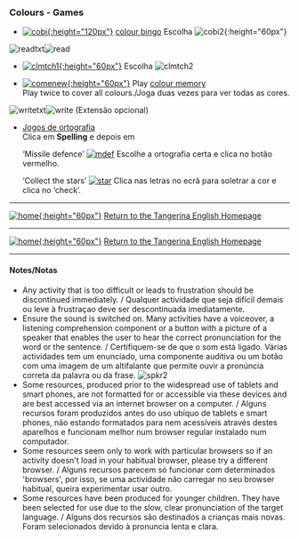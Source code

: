 ### Colours - Games

- [![cobi](https://1blockatatime.github.io/English/images2/cobi1.JPG){:height="120px"}](https://www.abcya.com/games/shapes-colors-bingo) [colour bingo](https://www.abcya.com/games/shapes-colors-bingo) Escolha ![cobi2](https://1blockatatime.github.io/English/images2/cobi2.JPG){:height="60px"}   

![readtxt](https://1blockatatime.github.io/English/images/readtxt.png)![read](/images/read.jpg)

<!-- - [![bcol](https://1blockatatime.github.io/English/images/bcol.PNG)](https://learnenglishkids.britishcouncil.org/en/word-games/colours) [Match colours and their names 1](https://learnenglishkids.britishcouncil.org/en/word-games/colours)  
Clica no altifalante para ouvir a palavra. Depois, clica na palavra seguido pelo rectângulo cinzento por baixo da imagem correcta./Click on the speaker to hear the word. Then click on the word itself followed by the grey space below the correct picture. -->  

- [![clmtch1](https://1blockatatime.github.io/English/images2/clmtch1.JPG){:height="60px"}](https://fromabcstoacts.com/online-color-matching-game/) Escolha ![clmtch2](https://1blockatatime.github.io/English/images2/clmtch2.jpg)  

- [![comenew](https://1blockatatime.github.io/English/images2/comenew.JPG){:height="60px"}](http://www.eslgamesworld.com/members/games/vocabulary/memoryaudio/colours/index.html) Play [colour memory](http://www.eslgamesworld.com/members/games/vocabulary/memoryaudio/colours/index.html)    
   Play twice to cover all colours./Joga duas vezes para ver todas as cores.

<!-- - [![ccol](https://1blockatatime.github.io/English/images/ccol.PNG)](https://englishflashgames.blogspot.pt/2008/05/colours-game.html) [Match  colours and their names 2](https://englishflashgames.blogspot.pt/2008/05/colours-game.html)  
   Play **beginner** level/Joga no nível **beginner** -->

![writetxt](https://1blockatatime.github.io/English/images/writetxt.png)![write](https://1blockatatime.github.io/English/images/write.jpg) (Extensão opcional)

- [Jogos de ortografia](http://www.mes-games.com/colors.php)  
   Clica em **Spelling** e depois em 

   ‘Missile defence’ [![mdef](https://1blockatatime.github.io/English/images/mdef.PNG)](http://www.mes-games.com/colors.php) Escolhe a ortografia certa e clica no botão vermelho.

   ‘Collect the stars’ [![star](https://1blockatatime.github.io/English/images/star.PNG)](http://www.mes-games.com/colors.php) Clica nas letras no ecrã para soletrar a cor e clica no ‘check’.  

***
[![home](https://1blockatatime.github.io/English/images/home.png){:height="60px"}](https://tangerina-pt.github.io/English) [Return to the Tangerina English Homepage](https://tangerina-pt.github.io/English)  

***
[![home](https://1blockatatime.github.io/English/images/home.png){:height="60px"}](https://tangerina-pt.github.io/English) [Return to the Tangerina English Homepage](https://tangerina-pt.github.io/English)  

***

#### Notes/Notas
* Any activity that is too difficult or leads to frustration should be discontinued immediately. / Qualquer actividade que seja difícil demais ou leve à frustraçao deve ser descontinuada imediatamente.
* Ensure the sound is switched on. Many activities have a voiceover, a listening comprehension component or a button with a picture of a speaker that enables the user to hear the correct pronunciation for the word or the sentence. / Certifiquem-se de que o som está ligado. Várias actividades tem um enunciado, uma componente auditiva ou um botão com uma imagem de um altifalante que permite ouvir a pronúncia correta da palavra ou da frase. ![spkr2](/images/spkr2.PNG)
* Some resources, produced prior to the widespread use of tablets and smart phones, are not formatted for or accessible via these devices and are best accessed via an internet browser on a computer. / Alguns recursos foram produzidos antes do uso ubíquo de tablets e smart phones, não estando formatados para nem acessíveis através destes aparelhos e funcionam melhor num browser regular instalado num computador.
* Some resources seem only to work with particular browsers so if an activity doesn't load in your habitual browser, please try a different browser. / Alguns recursos parecem só funcionar com determinados 'browsers', por isso, se uma actividade não carregar no seu browser habitual, queira experimentar usar outro.
* Some resources have been produced for younger children. They have been selected for use due to the slow, clear pronunciation of the target language.  / Alguns dos recursos são destinados a crianças mais novas. Foram selecionados devido à pronuncia lenta e clara.

